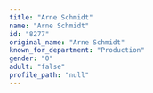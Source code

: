 ```yaml
---
title: "Arne Schmidt"
name: "Arne Schmidt"
id: "8277"
original_name: "Arne Schmidt"
known_for_department: "Production"
gender: "0"
adult: "false"
profile_path: "null"
---
```

